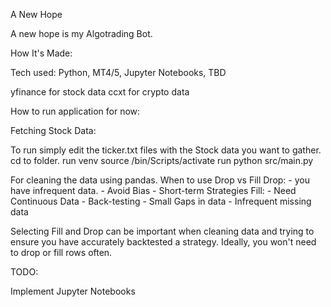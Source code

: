 A New Hope

A new hope is my Algotrading Bot.

How It's Made:

Tech used: Python, MT4/5, Jupyter Notebooks, TBD

yfinance for stock data
ccxt for crypto data

How to run application for now:

Fetching Stock Data:

To run simply edit the ticker.txt files with the Stock data you want to gather.
cd to folder.
run venv source /bin/Scripts/activate
run python src/main.py



For cleaning the data using pandas.
When to use Drop vs Fill
Drop:
    - you have infrequent data.
    - Avoid Bias
    - Short-term Strategies
Fill:
    - Need Continuous Data
    - Back-testing
    - Small Gaps in data
    - Infrequent missing data

Selecting Fill and Drop can be important when cleaning data and trying to ensure you have accurately backtested a strategy. 
Ideally, you won't need to drop or fill rows often.

TODO:

Implement Jupyter Notebooks